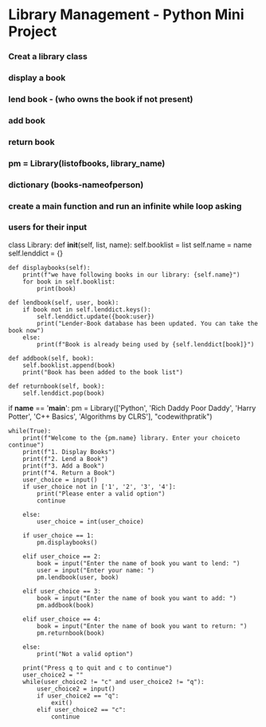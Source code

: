 # Library Management - Python Mini Project
### Creat a library class
### display a book
### lend book - (who owns the book if not present)
### add book
### return book

### pm = Library(listofbooks, library_name)

### dictionary (books-nameofperson)

### create a main function and run an infinite while loop asking
### users for their input

class Library:
    def __init__(self, list, name):
        self.booklist = list
        self.name = name
        self.lenddict = {}

    def displaybooks(self):
        print(f"we have following books in our library: {self.name}")
        for book in self.booklist:
            print(book)

    def lendbook(self, user, book):
        if book not in self.lenddict.keys():
            self.lenddict.update({book:user})
            print("Lender-Book database has been updated. You can take the book now")
        else:
            print(f"Book is already being used by {self.lenddict[book]}")

    def addbook(self, book):
        self.booklist.append(book)
        print("Book has been added to the book list")
    
    def returnbook(self, book):
        self.lenddict.pop(book)
    
if __name__ == '__main__':
    pm = Library(['Python', 'Rich Daddy Poor Daddy', 'Harry Potter', 'C++ Basics', 'Algorithms by CLRS'], "codewithpratik")

    while(True):
        print(f"Welcome to the {pm.name} library. Enter your choiceto continue")
        print(f"1. Display Books")
        print(f"2. Lend a Book")
        print(f"3. Add a Book")
        print(f"4. Return a Book")
        user_choice = input()
        if user_choice not in ['1', '2', '3', '4']:
            print("Please enter a valid option")
            continue

        else:
            user_choice = int(user_choice)
        
        if user_choice == 1:
            pm.displaybooks()

        elif user_choice == 2:
            book = input("Enter the name of book you want to lend: ")
            user = input("Enter your name: ")
            pm.lendbook(user, book)

        elif user_choice == 3:
            book = input("Enter the name of book you want to add: ")
            pm.addbook(book)

        elif user_choice == 4:
            book = input("Enter the name of book you want to return: ")
            pm.returnbook(book)

        else:
            print("Not a valid option")

        print("Press q to quit and c to continue")
        user_choice2 = ""
        while(user_choice2 != "c" and user_choice2 != "q"):
            user_choice2 = input()
            if user_choice2 == "q":
                exit()
            elif user_choice2 == "c":
                continue 
